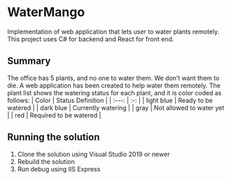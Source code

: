 # WaterMango
Implementation of web application that lets user to water plants remotely. This project uses C# for backend and React for front end.

## Summary
The office has 5 plants, and no one to water them. We don’t want them to die. A web application has been created to help water them remotely. The plant list shows the watering status for each plant, and it is color coded as follows:
  | Color | Status Definition  |
  | :---:   | :-: |
  | light blue | Ready to be watered |
  | dark blue | Currently watering |
  | gray | Not allowed to water yet |
  | red | Required to be watered |
  
 ## Running the solution
 1. Clone the solution using Visual Studio 2019 or newer
 2. Rebuild the solution
 3. Run debug using IIS Express
 
